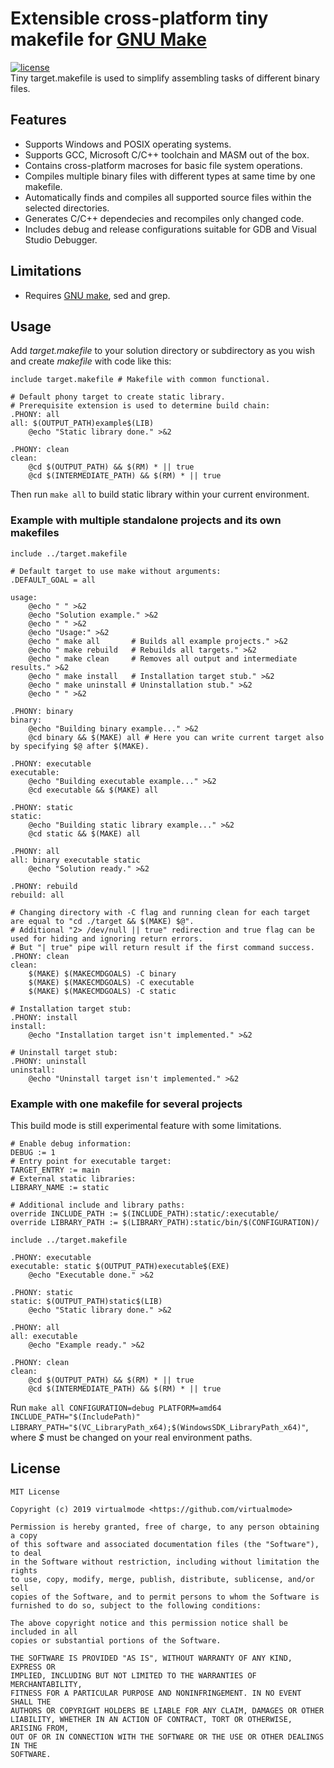 # Extensible cross-platform tiny makefile for [GNU Make](https://www.gnu.org/software/make/)
[![license](https://img.shields.io/github/license/mashape/apistatus.svg)](https://github.com/virtualmode/target.makefile/blob/master/LICENSE)  
Tiny target.makefile is used to simplify assembling tasks of different binary files.

## Features
* Supports Windows and POSIX operating systems.
* Supports GCC, Microsoft C/C++ toolchain and MASM out of the box.
* Contains cross-platform macroses for basic file system operations.
* Compiles multiple binary files with different types at same time by one makefile.
* Automatically finds and compiles all supported source files within the selected directories.
* Generates C/C++ dependecies and recompiles only changed code.
* Includes debug and release configurations suitable for GDB and Visual Studio Debugger.

## Limitations
* Requires [GNU make](https://www.gnu.org/software/make/), sed and grep.

## Usage
Add *target.makefile* to your solution directory or subdirectory as you wish and create *makefile* with code like this:
```make
include target.makefile # Makefile with common functional.

# Default phony target to create static library.
# Prerequisite extension is used to determine build chain:
.PHONY: all
all: $(OUTPUT_PATH)example$(LIB)
	@echo "Static library done." >&2

.PHONY: clean
clean:
	@cd $(OUTPUT_PATH) && $(RM) * || true
	@cd $(INTERMEDIATE_PATH) && $(RM) * || true
```
Then run `make all` to build static library within your current environment.

### Example with multiple standalone projects and its own makefiles
```make
include ../target.makefile

# Default target to use make without arguments:
.DEFAULT_GOAL = all

usage:
	@echo " " >&2
	@echo "Solution example." >&2
	@echo " " >&2
	@echo "Usage:" >&2
	@echo "	make all       # Builds all example projects." >&2
	@echo "	make rebuild   # Rebuilds all targets." >&2
	@echo "	make clean     # Removes all output and intermediate results." >&2
	@echo "	make install   # Installation target stub." >&2
	@echo "	make uninstall # Uninstallation stub." >&2
	@echo " " >&2

.PHONY: binary
binary:
	@echo "Building binary example..." >&2
	@cd binary && $(MAKE) all # Here you can write current target also by specifying $@ after $(MAKE).

.PHONY: executable
executable:
	@echo "Building executable example..." >&2
	@cd executable && $(MAKE) all

.PHONY: static
static:
	@echo "Building static library example..." >&2
	@cd static && $(MAKE) all

.PHONY: all
all: binary executable static
	@echo "Solution ready." >&2

.PHONY: rebuild
rebuild: all

# Changing directory with -C flag and running clean for each target are equal to "cd ./target && $(MAKE) $@".
# Additional "2> /dev/null || true" redirection and true flag can be used for hiding and ignoring return errors.
# But "| true" pipe will return result if the first command success.
.PHONY: clean
clean:
	$(MAKE) $(MAKECMDGOALS) -C binary
	$(MAKE) $(MAKECMDGOALS) -C executable
	$(MAKE) $(MAKECMDGOALS) -C static

# Installation target stub:
.PHONY: install
install:
	@echo "Installation target isn't implemented." >&2

# Uninstall target stub:
.PHONY: uninstall
uninstall:
	@echo "Uninstall target isn't implemented." >&2
```

### Example with one makefile for several projects
This build mode is still experimental feature with some limitations.
```make
# Enable debug information:
DEBUG := 1
# Entry point for executable target:
TARGET_ENTRY := main
# External static libraries:
LIBRARY_NAME := static

# Additional include and library paths:
override INCLUDE_PATH := $(INCLUDE_PATH):static/:executable/
override LIBRARY_PATH := $(LIBRARY_PATH):static/bin/$(CONFIGURATION)/

include ../target.makefile

.PHONY: executable
executable: static $(OUTPUT_PATH)executable$(EXE)
	@echo "Executable done." >&2

.PHONY: static
static: $(OUTPUT_PATH)static$(LIB)
	@echo "Static library done." >&2

.PHONY: all
all: executable
	@echo "Example ready." >&2

.PHONY: clean
clean:
	@cd $(OUTPUT_PATH) && $(RM) * || true
	@cd $(INTERMEDIATE_PATH) && $(RM) * || true
```
Run `make all CONFIGURATION=debug PLATFORM=amd64 INCLUDE_PATH="$(IncludePath)" LIBRARY_PATH="$(VC_LibraryPath_x64);$(WindowsSDK_LibraryPath_x64)"`, where *$* must be changed on your real environment paths.

## License
```
MIT License

Copyright (c) 2019 virtualmode <https://github.com/virtualmode>

Permission is hereby granted, free of charge, to any person obtaining a copy
of this software and associated documentation files (the "Software"), to deal
in the Software without restriction, including without limitation the rights
to use, copy, modify, merge, publish, distribute, sublicense, and/or sell
copies of the Software, and to permit persons to whom the Software is
furnished to do so, subject to the following conditions:

The above copyright notice and this permission notice shall be included in all
copies or substantial portions of the Software.

THE SOFTWARE IS PROVIDED "AS IS", WITHOUT WARRANTY OF ANY KIND, EXPRESS OR
IMPLIED, INCLUDING BUT NOT LIMITED TO THE WARRANTIES OF MERCHANTABILITY,
FITNESS FOR A PARTICULAR PURPOSE AND NONINFRINGEMENT. IN NO EVENT SHALL THE
AUTHORS OR COPYRIGHT HOLDERS BE LIABLE FOR ANY CLAIM, DAMAGES OR OTHER
LIABILITY, WHETHER IN AN ACTION OF CONTRACT, TORT OR OTHERWISE, ARISING FROM,
OUT OF OR IN CONNECTION WITH THE SOFTWARE OR THE USE OR OTHER DEALINGS IN THE
SOFTWARE.
```
